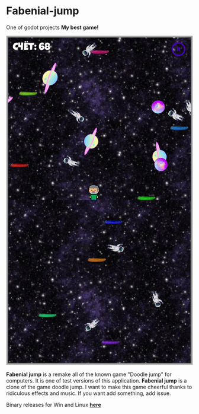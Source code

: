 # Fabenial-jump
One of godot projects
**My best game!**

![screenshot of sample](https://github.com/Allespro/Fabenial-jump/blob/master/Pictures/Preview.png)

**Fabenial jump** is a remake all of the known game "Doodle jump" for computers.
It is one of test versions of this application.
**Fabenial jump** is a clone of the game doodle jump. I want to make this game cheerful thanks to ridiculous effects and music.
If you want add something, add issue.

Binary releases for Win and Linux **[here](https://github.com/Allespro/Fabenial-jump/releases)**